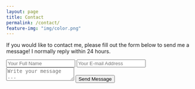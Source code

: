 ```yaml
---
layout: page
title: Contact
permalink: /contact/
feature-img: "img/color.png"
---
```


If you would like to contact me, please fill out the form below to send me a message! I normally reply within 24 hours.

<form action="https://getsimpleform.com/messages?form_api_token=4f0d83102cfc36cc9ff25a93883b204d" method="post">
  <!-- the redirect_to is optional, the form will redirect to the referrer on submission -->

  <input type='hidden' name=' redirect_to' value='http://mark-dellaposta.com/thank-you/' />
  <input type='text' name='name' placeholder='Your Full Name' />
  <input type='email' name='email' placeholder='Your E-mail Address' />
  <textarea name='message' placeholder='Write your message ...'></textarea>
  <input type='submit' value='Send Message' />
</form>
